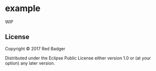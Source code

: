 # example

WIP

## License

Copyright © 2017 Red Badger

Distributed under the Eclipse Public License either version 1.0 or (at your option) any later version.
